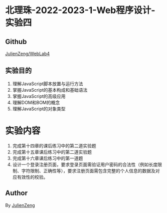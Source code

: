 # 北理珠-2022-2023-1-Web程序设计-实验四

## Github
[JulienZeng/WebLab4](https://github.com/bitzh-2022-2023-Web-Lab/Lab4)

## 实验目的
1. 理解JavaScript脚本放置与运行方法
2. 掌握JavaScript的基本构成和基础语法
3. 掌握JavaScript的高级应用
4. 理解DOM和BOM的概念
5. 理解JavaScript的对象类型

# 实验内容
1. 完成第十四章的课后练习中的第二道实验题
2. 完成第十五章课后练习中的第二道实验题
3. 完成第十六章课后练习中的第一道题
4. 设计一个登录注册页面，要求登录页面需验证用户密码的合法性（例如长度限制、字符限制、正确性等），要求注册页面需包含完整的个人信息的数据及对应有效性的校验。

## Author
By [JulienZeng](https://github.com/JulienZeng)